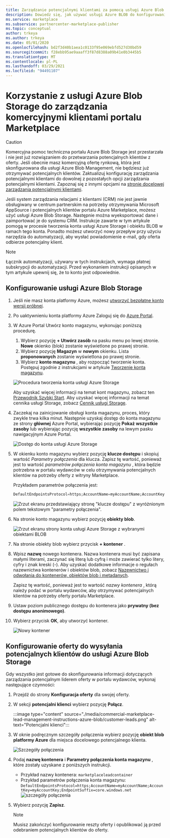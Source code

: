 ```yaml
---
title: Zarządzanie potencjalnymi klientami za pomocą usługi Azure Blob Storage — Microsoft Commercial Marketplace
description: Dowiedz się, jak używać usługi Azure BLOB do konfigurowania potencjalnych klientów dla Microsoft AppSource i witryny Azure Marketplace
ms.service: marketplace
ms.subservice: partnercenter-marketplace-publisher
ms.topic: conceptual
author: trkeya
ms.author: trkeya
ms.date: 05/01/2020
ms.openlocfilehash: bd2f3d40b1aea1c0133f95e069ebfd527d30bd59
ms.sourcegitcommit: f28ebb95ae9aaaff3f87d8388a09b41e0b3445b5
ms.translationtype: MT
ms.contentlocale: pl-PL
ms.lasthandoff: 03/29/2021
ms.locfileid: "94491107"
---
```

# <a name="use-azure-blob-storage-to-manage-commercial-marketplace-leads"></a>Korzystanie z usługi Azure Blob Storage do zarządzania komercyjnymi klientami portalu Marketplace

>[!Caution]
>Komercyjna pomoc techniczna portalu Azure Blob Storage jest przestarzała i nie jest już rozwiązaniem do przetwarzania potencjalnych klientów z oferty. Jeśli obecnie masz komercyjną ofertę rynkową, która jest skonfigurowana dla usługi Azure Blob Management, nie będziesz już otrzymywać potencjalnych klientów. Zaktualizuj konfigurację zarządzania potencjalnymi klientami do dowolnej z pozostałych opcji zarządzania potencjalnymi klientami. Zapoznaj się z innymi opcjami na [stronie docelowej zarządzania potencjalnymi klientami](./commercial-marketplace-get-customer-leads.md).

 Jeśli system zarządzania relacjami z klientami (CRM) nie jest jawnie obsługiwany w centrum partnerskim na potrzeby otrzymywania Microsoft AppSource i potencjalnych klientów portalu Azure Marketplace, możesz użyć usługi Azure Blob Storage. Następnie można wyeksportować dane i zaimportować je do systemu CRM. Instrukcje zawarte w tym artykule pomogą w procesie tworzenia konta usługi Azure Storage i obiektu BLOB w ramach tego konta. Ponadto możesz utworzyć nowy przepływ przy użyciu narzędzia do automatyzacji, aby wysłać powiadomienie e-mail, gdy oferta odbierze potencjalny klient.

>[!NOTE]
>Łącznik automatyzacji, używany w tych instrukcjach, wymaga płatnej subskrypcji do automatyzacji. Przed wykonaniem instrukcji opisanych w tym artykule upewnij się, że to konto jest odpowiednie.

## <a name="configure-azure-blob-storage"></a>Konfigurowanie usługi Azure Blob Storage

1. Jeśli nie masz konta platformy Azure, możesz [utworzyć bezpłatne konto wersji próbnej](https://azure.microsoft.com/pricing/free-trial/).

2. Po uaktywnieniu konta platformy Azure Zaloguj się do [Azure Portal](https://portal.azure.com).

3. W Azure Portal Utwórz konto magazynu, wykonując poniższą procedurę.  
    1. Wybierz pozycję **+ Utwórz zasób** na pasku menu po lewej stronie.  **Nowe** okienko (blok) zostanie wyświetlone po prawej stronie.
    2. Wybierz pozycję **Magazyn** w **nowym** okienku.  Lista **proponowanych** zostanie wyświetlona po prawej stronie.
    3. Wybierz **konto magazynu** , aby rozpocząć tworzenie konta.  Postępuj zgodnie z instrukcjami w artykule [Tworzenie konta magazynu](../../storage/common/storage-account-create.md?tabs=azure-portal).

    ![Procedura tworzenia konta usługi Azure Storage](./media/commercial-marketplace-lead-management-instructions-azure-blob/azure-storage-create.png)

    Aby uzyskać więcej informacji na temat kont magazynu, zobacz ten [Przewodnik Szybki Start](../../storage/blobs/storage-quickstart-blobs-portal.md).  Aby uzyskać więcej informacji na temat cennika usługi Storage, zobacz [Cennik usługi Storage](https://azure.microsoft.com/pricing/details/storage/).

4. Zaczekaj na zainicjowanie obsługi konta magazynu, proces, który zwykle trwa kilka minut.  Następnie uzyskaj dostęp do konta magazynu ze strony **głównej** Azure Portal, wybierając pozycję **Pokaż wszystkie zasoby** lub wybierając pozycję **wszystkie zasoby** na lewym pasku nawigacyjnym Azure Portal.

    ![Dostęp do konta usługi Azure Storage](./media/commercial-marketplace-lead-management-instructions-azure-blob/azure-storage-access.png)

5. W okienku konto magazynu wybierz pozycję **klucze dostępu** i skopiuj wartość *Parametry połączenia* dla klucza. Zapisz tę wartość, ponieważ jest to wartość *parametrów połączenia konta magazynu* , która będzie potrzebna w portalu wydawców w celu otrzymywania potencjalnych klientów na potrzeby oferty z witryny Marketplace.

     Przykładem parametrów połączenia jest:

     ```sql
     DefaultEndpointsProtocol=https;AccountName=myAccountName;AccountKey=myAccountKey;EndpointSuffix=core.windows.net
     ```

    ![Zrzut ekranu przedstawiający stronę "klucze dostępu" z wyróżnionym polem tekstowym "parametry połączenia".](./media/commercial-marketplace-lead-management-instructions-azure-blob/azure-storage-keys-2.png)

6. Na stronie konto magazynu wybierz pozycję **obiekty blob**.

   ![Zrzut ekranu strony konta usługi Azure Storage z wybranymi obiektami BLOB](./media/commercial-marketplace-lead-management-instructions-azure-blob/select-blobs.png)

7. Na stronie obiekty blob wybierz przycisk **+ kontener** .

8. Wpisz **nazwę** nowego kontenera. Nazwa kontenera musi być zapisana małymi literami, zaczynać się literą lub cyfrą i może zawierać tylko litery, cyfry i znak kreski (-). Aby uzyskać dodatkowe informacje o regułach nazewnictwa kontenerów i obiektów blob, zobacz [Nazewnictwo i odwołania do kontenerów, obiektów blob i metadanych](/rest/api/storageservices/naming-and-referencing-containers--blobs--and-metadata).

    Zapisz tę wartość, ponieważ jest to wartość *nazwy kontenera* , którą należy podać w portalu wydawców, aby otrzymywać potencjalnych klientów na potrzeby oferty portalu Marketplace.

9. Ustaw poziom publicznego dostępu do kontenera jako **prywatny (bez dostępu anonimowego)**.

10. Wybierz przycisk **OK**, aby utworzyć kontener.

    ![Nowy kontener](./media/commercial-marketplace-lead-management-instructions-azure-blob/new-container.png)

## <a name="configure-your-offer-to-send-leads-to-azure-blob-storage"></a>Konfigurowanie oferty do wysyłania potencjalnych klientów do usługi Azure Blob Storage

Gdy wszystko jest gotowe do skonfigurowania informacji dotyczących zarządzania potencjalnym liderem oferty w portalu wydawców, wykonaj następujące czynności:

1. Przejdź do strony **Konfiguracja oferty** dla swojej oferty.
2. W sekcji **potencjalni klienci** wybierz pozycję **Połącz**.

    :::image type="content" source="./media/commercial-marketplace-lead-management-instructions-azure-blob/customer-leads.png" alt-text="Potencjalni klienci":::

3. W oknie podręcznym szczegóły połączenia wybierz pozycję **obiekt blob platformy Azure** dla miejsca docelowego potencjalnego klienta.

    ![Szczegóły połączenia](./media/commercial-marketplace-lead-management-instructions-azure-blob/connect-details.png) 

4. Podaj **nazwę kontenera** i **Parametry połączenia konta magazynu** , które zostały uzyskane z poniższych instrukcji.

    * Przykład nazwy kontenera: `marketplaceleadcontainer`
    * Przykład parametrów połączenia konta magazynu: `DefaultEndpointsProtocol=https;AccountName=myAccountName;AccountKey=myAccountKey;EndpointSuffix=core.windows.net` ![ szczegóły połączenia](./media/commercial-marketplace-lead-management-instructions-azure-blob/connection-details.png) 

5. Wybierz pozycję **Zapisz**.

    > [!NOTE]
    > Musisz zakończyć konfigurowanie reszty oferty i opublikować ją przed odebraniem potencjalnych klientów do oferty.
